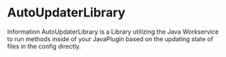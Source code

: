 # AutoUpdaterLibrary

Information
AutoUpdaterLibrary is a Library utilizing the Java Workservice to run methods inside of your JavaPlugin
based on the updating state of files in the config directly.
